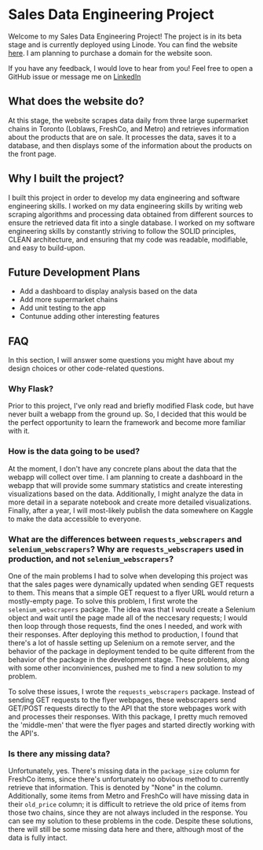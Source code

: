 # Sales Data Engineering Project
Welcome to my Sales Data Engineering Project! The project is in its beta stage and is currently deployed using Linode. You can find the website [here](http://172.105.19.211). I am planning to purchase a domain for the website soon.

If you have any feedback, I would love to hear from you! Feel free to open a GitHub issue or message me on [LinkedIn](https://www.linkedin.com/in/karim-zakir-172124171/)

## What does the website do?
At this stage, the website scrapes data daily from three large supermarket chains in Toronto (Loblaws, FreshCo, and Metro) and retrieves information about the products that are on sale. It processes the data, saves it to a database, and then displays some of the information about the products on the front page. 

## Why I built the project?
I built this project in order to develop my data engineering and software engineering skills. I worked on my data engineering skills by writing web scraping algorithms and processing data obtained from different sources to ensure the retrieved data fit into a single database. I worked on my software engineering skills by constantly striving to follow the SOLID principles, CLEAN architecture, and ensuring that my code was readable, modifiable, and easy to build-upon. 

## Future Development Plans
- Add a dashboard to display analysis based on the data
- Add more supermarket chains
- Add unit testing to the app
- Contunue adding other interesting features

## FAQ
In this section, I will answer some questions you might have about my design choices or other code-related questions. 

### Why Flask?
Prior to this project, I've only read and briefly modified Flask code, but have never built a webapp from the ground up. So, I decided that this would be the perfect opportunity to learn the framework and become more familiar with it. 

### How is the data going to be used?
At the moment, I don't have any concrete plans about the data that the webapp will collect over time. I am planning to create a dashboard in the webapp that will provide some summary statistics and create interesting visualizations based on the data. Additionally, I might analyze the data in more detail in a separate notebook and create more detailed visualizations. Finally, after a year, I will most-likely publish the data somewhere on Kaggle to make the data accessible to everyone. 

### What are the differences between `requests_webscrapers` and `selenium_webscrapers`? Why are `requests_webscrapers` used in production, and not `selenium_webscrapers`?
One of the main problems I had to solve when developing this project was that the sales pages were dynamically updated when sending GET requests to them. This means that a simple GET request to a flyer URL would return a mostly-empty page. To solve this problem, I first wrote the `selenium_webscrapers` package. The idea was that I would create a Selenium object and wait until the page made all of the neccesary requests; I would then loop through those requests, find the ones I needed, and work with their responses. After deploying this method to production, I found that there's a lot of hassle setting up Selenium on a remote server, and the behavior of the package in deployment tended to be quite different from the behavior of the package in the development stage. These problems, along with some other inconviniences, pushed me to find a new solution to my problem. 

To solve these issues, I wrote the `requests_webscrapers` package. Instead of sending GET requests to the flyer webpages, these webscrapers send GET/POST requests directly to the API that the store webpages work with and processes their responses. With this package, I pretty much removed the 'middle-men' that were the flyer pages and started directly working with the API's.

### Is there any missing data?
Unfortunately, yes. There's missing data in the `package_size` column for FreshCo items, since there's unfortunately no obvious method to currently retrieve that information. This is denoted by "None" in the column. Additionally, some items from Metro and FreshCo will have missing data in their `old_price` column; it is difficult to retrieve the old price of items from those two chains, since they are not always included in the response. You can see my solution to these problems in the code. Despite these solutions, there will still be some missing data here and there, although most of the data is fully intact. 
